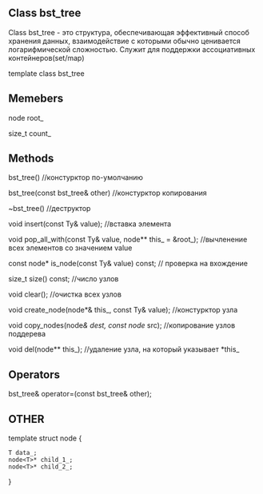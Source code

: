 ## Class bst_tree

Class bst_tree - это структура, обеспечивающая эффективный способ хранения данных, взаимодействие с которыми обычно ценивается логарифмической сложностью. Служит для поддержки ассоциативных контейнеров(set/map)

template <class Ty>
class bst_tree

## Memebers

node<Ty> root_

size_t count_

## Methods

bst_tree() //констурктор по-умолчанию

bst_tree(const bst_tree& other) //констурктор копирования

~bst_tree() //деструктор

void insert(const Ty& value); //вставка элемента

void pop_all_with(const Ty& value, node<Ty>** this_ = &root_); //вычленение всех элементов со значением value

const node<Ty>* is_node(const Ty& value) const; // проверка на вхождение

size_t size() const; //число узлов

void clear(); //очистка всех узлов

void create_node(node<Ty>*& this_, const Ty& value); //констурктор узла

void copy_nodes(node<Ty>*& dest, const node<Ty>* src); //копирование узлов поддерева

void del(node<Ty>** this_); //удаление узла, на который указывает *this_

## Operators

bst_tree& operator=(const bst_tree& other);

## OTHER

template<typename T>
struct node<T> {
	
	T data_;
	node<T>* child_1_;
	node<T>* child_2_;
}
